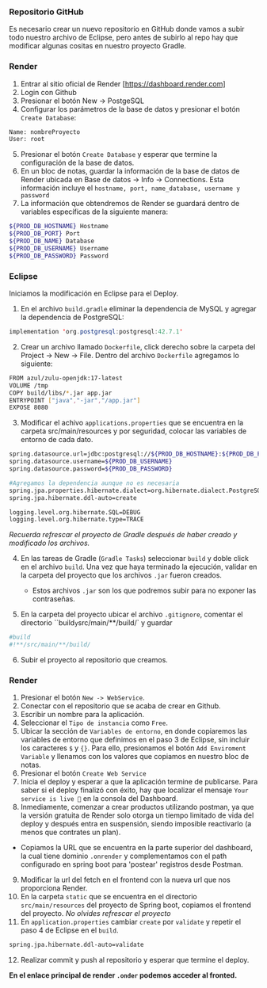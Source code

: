 ### Repositorio GitHub
Es necesario crear un nuevo repositorio en GitHub donde vamos a subir todo nuestro archivo de Eclipse, pero antes de subirlo al repo hay que modificar algunas cositas en nuestro proyecto Gradle.

### Render
1. Entrar al sitio oficial de Render [https://dashboard.render.com]
2. Login con Github
3. Presionar el botón New -> PostgeSQL
4. Configurar los parámetros de la base de datos y presionar el botón `Create Database`:
```sh
Name: nombreProyecto
User: root
```
5. Presionar el botón `Create Database` y esperar que termine la configuración de la base de datos.
6. En un bloc de notas, guardar la información de la base de datos de Render ubicada en Base de datos -> Info -> Connections. Esta información incluye el `hostname, port, name_database, username y password`
7. La información que obtendremos de Render se guardará dentro de variables específicas de la siguiente manera:
```sh
${PROD_DB_HOSTNAME} Hostname
${PROD_DB_PORT} Port
${PROD_DB_NAME} Database
${PROD_DB_USERNAME} Username
${PROD_DB_PASSWORD} Password
```

### Eclipse
Iniciamos la modificación en Eclipse para el Deploy. 
1. En el archivo `build.gradle` eliminar la dependencia de MySQL y agregar la dependencia de PostgreSQL:
```java
implementation 'org.postgresql:postgresql:42.7.1'
```

2. Crear un archivo llamado `Dockerfile`, click derecho sobre la carpeta del Project -> New -> File. Dentro del archivo `Dockerfile` agregamos lo siguiente:
```sh
FROM azul/zulu-openjdk:17-latest
VOLUME /tmp
COPY build/libs/*.jar app.jar
ENTRYPOINT ["java","-jar","/app.jar"]
EXPOSE 8080
```

3. Modificar el achivo `applications.properties` que se encuentra en la carpeta src/main/resources y por seguridad, colocar las variables de entorno de cada dato. 
```sh
spring.datasource.url=jdbc:postgresql://${PROD_DB_HOSTNAME}:${PROD_DB_PORT}/${PROD_DB_NAME}
spring.datasource.username=${PROD_DB_USERNAME}
spring.datasource.password=${PROD_DB_PASSWORD}

#Agregamos la dependencia aunque no es necesaria
spring.jpa.properties.hibernate.dialect=org.hibernate.dialect.PostgreSQLDialect
spring.jpa.hibernate.ddl-auto=create

logging.level.org.hibernate.SQL=DEBUG
logging.level.org.hibernate.type=TRACE
```
*Recuerda refrescar el proyecto de Gradle después de haber creado y modificado los archivos.*

4. En las tareas de Gradle (`Gradle Tasks`) seleccionar `build` y doble click en el archivo `build`. Una vez que haya terminado la ejecución, validar en la carpeta del proyecto que los archivos `.jar` fueron creados.
    - Estos archivos `.jar` son los que podremos subir para no exponer las contraseñas.

5. En la carpeta del proyecto ubicar el archivo `.gitignore`, comentar el directorio ``build` y `src/main/**/build/` y guardar
```sh
#build
#!**/src/main/**/build/
```
6. Subir el proyecto al repositorio que creamos.

### Render
1. Presionar el botón `New -> WebService`.
2. Conectar con el repositorio que se acaba de crear en Github.
3. Escribir un nombre para la aplicación.
4. Seleccionar el `Tipo de instancia` como `Free`.
5. Ubicar la sección de `Variables de entorno`, en donde copiaremos las variables de entorno que definimos en el paso 3 de Eclipse, sin incluir los caracteres `$` y `{}`. 
Para ello, presionamos el botón `Add Enviroment Variable` y llenamos con los valores que copiamos en nuestro bloc de notas. 
6. Presionar el botón `Create Web Service`
7. Inicia el deploy y esperar a que la aplicación termine de publicarse.
Para saber si el deploy finalizó con éxito, hay que localizar el mensaje `Your service is live 🎉` en la consola del Dashboard.
8. Inmediamente, comenzar a crear productos utilizando postman, ya que la versión gratuita de Render solo otorga un tiempo limitado de vida del deploy y después entra en suspensión, siendo imposible reactivarlo (a menos que contrates un plan).
- Copiamos la URL que se encuentra en la parte superior del dashboard, la cual tiene dominio `.onrender` y complementamos con el path configurado en spring boot para 'postear' registros desde Postman.
9. Modificar la url del fetch en el frontend con la nueva url que nos proporciona Render.
10. En la carpeta `static` que se encuentra en el directorio `src/main/resources` del proyecto de Spring boot, copiamos el frontend del proyecto.
*No olvides refrescar el proyecto*
11. En `application.properties` cambiar `create` por `validate` y repetir el paso 4 de Eclipse en el `build`.
```sh
spring.jpa.hibernate.ddl-auto=validate
```
12. Realizar commit y push al repositorio y esperar que termine el deploy.

**En el enlace principal de render `.onder` podemos acceder al fronted.**